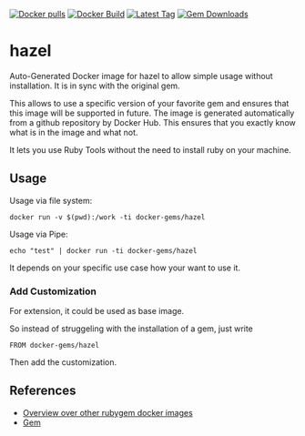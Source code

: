 [![Docker pulls](https://img.shields.io/docker/pulls/rubygem/hazel.svg)](https://hub.docker.com/r/rubygem/hazel/)
[![Docker Build](https://img.shields.io/docker/automated/rubygem/hazel.svg)](https://hub.docker.com/r/rubygem/hazel/)
[![Latest Tag](https://img.shields.io/github/tag/docker-rubygem/hazel.svg)](https://hub.docker.com/r/rubygem/hazel/)
[![Gem Downloads](https://img.shields.io/gem/dt/hazel.svg)](https://rubygems.org/gems/hazel/)
# hazel

Auto-Generated Docker image for hazel to allow simple usage without installation.
It is in sync with the original gem.

This allows to use a specific version of your favorite gem and ensures that this image will be supported in future.
The image is generated automatically from a github repository by Docker Hub.
This ensures that you exactly know what is in the image and what not.

It lets you use Ruby Tools without the need to install ruby on your machine.

## Usage

Usage via file system:

`docker run -v $(pwd):/work -ti docker-gems/hazel`

Usage via Pipe:

`echo "test" | docker run -ti docker-gems/hazel`

It depends on your specific use case how your want to use it.

### Add Customization

For extension, it could be used as base image.

So instead of struggeling with the installation of a gem, just write

`FROM docker-gems/hazel`

Then add the customization.

## References

 - [Overview over other rubygem docker images](https://github.com/thinkbot/docker-rubygem)
 - [Gem](https://rubygems.org/gems/hazel/)
